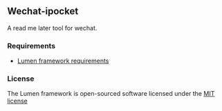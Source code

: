 ## Wechat-ipocket

A read me later tool for wechat.

### Requirements

- [Lumen framework requirements](http://lumen.laravel.com/docs/installation)

### License

The Lumen framework is open-sourced software licensed under the [MIT license](http://opensource.org/licenses/MIT)
